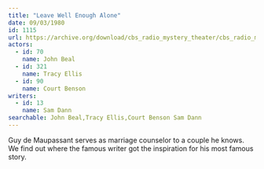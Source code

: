 ```yaml
---
title: "Leave Well Enough Alone"
date: 09/03/1980
id: 1115
url: https://archive.org/download/cbs_radio_mystery_theater/cbs_radio_mystery_theater-1101-1150.zip/cbs_radio_mystery_theater-1101-1150%2Fcbsrmt_1115_leave_well_enough_alone.mp3
actors:  
  - id: 70
    name: John Beal  
  - id: 321
    name: Tracy Ellis  
  - id: 90
    name: Court Benson
writers:  
  - id: 13
    name: Sam Dann
searchable: John Beal,Tracy Ellis,Court Benson Sam Dann
---
```

Guy de Maupassant serves as marriage counselor to a couple he knows. We find out where the famous writer got the inspiration for his most famous story.